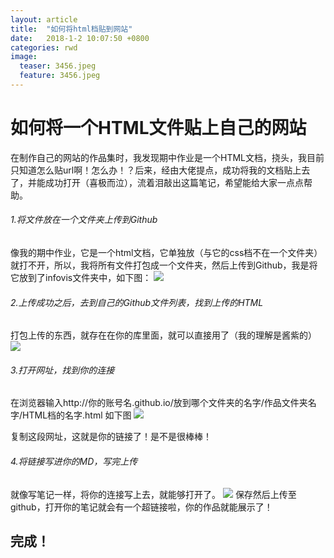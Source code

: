 ```yaml
---
layout: article
title:  "如何将html档贴到网站"
date:   2018-1-2 10:07:50 +0800
categories: rwd 
image:
  teaser: 3456.jpeg
  feature: 3456.jpeg
---
```


# 如何将一个HTML文件贴上自己的网站

在制作自己的网站的作品集时，我发现期中作业是一个HTML文档，挠头，我目前只知道怎么贴url啊！怎么办！？后来，经由大佬提点，成功将我的文档贴上去了，并能成功打开（喜极而泣），流着泪敲出这篇笔记，希望能给大家一点点帮助。
###### 1.将文件放在一个文件夹上传到Github
像我的期中作业，它是一个html文档，它单独放（与它的css档不在一个文件夹）就打不开，所以，我将所有文件打包成一个文件夹，然后上传到Github，我是将它放到了infovis文件夹中，如下图：
<img src="https://zhengtingeing.github.io/images/002.png">
###### 2.上传成功之后，去到自己的Github文件列表，找到上传的HTML
打包上传的东西，就存在在你的库里面，就可以直接用了（我的理解是酱紫的）
<img src="https://zhengtingeing.github.io/images/004.png">
###### 3.打开网址，找到你的连接
在浏览器输入http://你的账号名.github.io/放到哪个文件夹的名字/作品文件夹名字/HTML档的名字.html
如下图
<img src="https://zhengtingeing.github.io/images/005.png">

复制这段网址，这就是你的链接了！是不是很棒棒！
###### 4.将链接写进你的MD，写完上传
就像写笔记一样，将你的连接写上去，就能够打开了。
<img src="https://zhengtingeing.github.io/images/006.png">
保存然后上传至github，打开你的笔记就会有一个超链接啦，你的作品就能展示了！
## 完成！